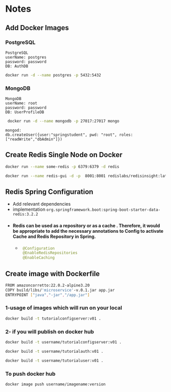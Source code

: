 # Notes

## Add Docker Images

### PostgreSQL
    PostgreSQL
    userName: postgres
    password: password
    DB: AuthDB

```bash
docker run -d --name postgres -p 5432:5432
```
### MongoDB
    MongoDB
    userName: root
    password: password
    DB: UserProfileDB

```bash
 docker run -d --name mongodb -p 27017:27017 mongo
```
```bashh
mongod:
db.createUser({user:"springstudent", pwd: "root", roles:["readWrite","dbAdmin"]})
```

## Create Redis Single Node on Docker
```bash
docker run --name some-redis -p 6379:6379 -d redis
```

```bash
docker run --name redis-gui -d -p  8001:8001 redislabs/redisinsight:latest
```

## Redis Spring Configuration
- Add relevant dependencies
- implementation ```org.springframework.boot:spring-boot-starter-data-redis:3.2.2```
- #### Redis can be used as a repository or as a cache . Therefore, it would be appropriate to add the necessary annotations to Config to activate Cache and Redis Repository in Spring.
  -  ```java
      @Configuration
      @EnableRedisRepositories
      @EnableCaching

## Create image with Dockerfile
```bash
FROM amazoncorretto:22.0.2-alpine3.20
COPY build/libs/'microservice'-v.0.1.jar app.jar
ENTRYPOINT ["java","-jar","/app.jar"]
```
### **1-usage of images which will run on your local**
```bash
docker build -t tutorialconfigserver:v01 .
```
### **2- if you will publish on docker hub**
```bash
docker build -t username/tutorialconfigserver:v01 .
```
```bash
docker build -t username/tutorialauth:v01 .
```
```bash
docker build -t username/tutorialuser:v01 .
```

### To push docker hub
```bash
docker image push username/imagename:version
```
